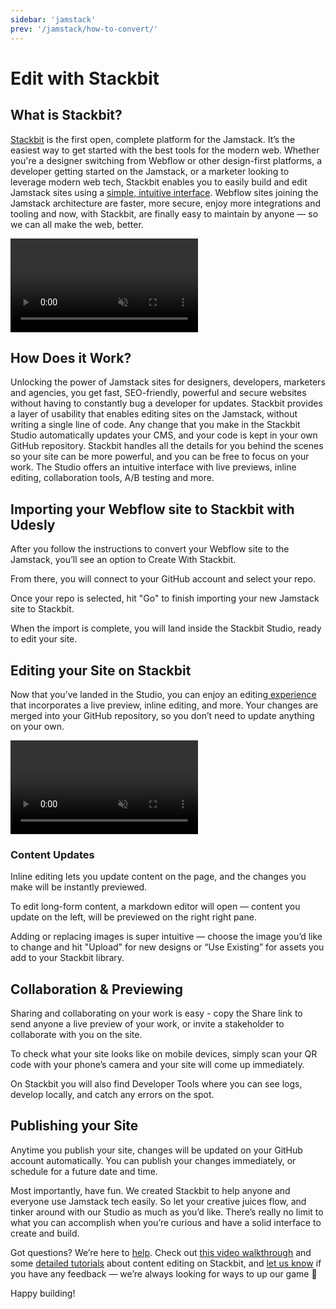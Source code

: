 ```yaml
---
sidebar: 'jamstack'
prev: '/jamstack/how-to-convert/'
---
```


# Edit with Stackbit

## What is Stackbit?

[Stackbit](https://www.stackbit.com/) is the first open, complete platform for the Jamstack. It’s the easiest way to get started with the best tools for the modern web. Whether you're a designer switching from Webflow or other design-first platforms, a developer getting started on the Jamstack, or a marketer looking to leverage modern web tech, Stackbit enables you to easily build and edit Jamstack sites using a [simple, intuitive interface](https://www.stackbit.com/blog/announcing-stackbit-studio/). Webflow sites joining the Jamstack architecture are faster, more secure, enjoy more integrations and tooling and now, with Stackbit, are finally easy to maintain by anyone — so we can all make the web, better. 

<video autoplay="" muted="" playsinline="true" loop="">
 <source src="/assets/video/stackbit-agencies.mp4">
</video>

## How Does it Work?

Unlocking the power of Jamstack sites for designers, developers, marketers and agencies, you get fast, SEO-friendly, powerful and secure websites without having to constantly bug a developer for updates. Stackbit provides a layer of usability that enables editing sites on the Jamstack, without writing a single line of code. Any change that you make in the Stackbit Studio automatically updates your CMS, and your code is kept in your own GitHub repository. Stackbit handles all the details for you behind the scenes so your site can be more powerful, and you can be free to focus on your work. The Studio offers an intuitive interface with live previews, inline editing, collaboration tools, A/B testing and more.

<div align="center">
  <g-image src="~/assets/images/stackbit-0.png" />
</div>

## Importing your Webflow site to Stackbit with Udesly

After you follow the instructions to convert your Webflow site to the Jamstack, you’ll see an option to Create With Stackbit.

<div align="center">
  <g-image src="~/assets/images/stackbit-1.png" />
</div>

From there, you will connect to your GitHub account and select your repo.

<div align="center">
  <g-image src="~/assets/images/stackbit-2.png" />
</div>

Once your repo is selected, hit "Go" to finish importing your new Jamstack site to Stackbit.

<div align="center">
  <g-image src="~/assets/images/stackbit-3.png" />
</div>

When the import is complete, you will land inside the Stackbit Studio, ready to edit your site.

<div align="center">
  <g-image src="~/assets/images/stackbit-4.png" />
</div>


## Editing your Site on Stackbit

Now that you’ve landed in the Studio, you can enjoy an editing[ experience](https://www.stackbit.com/blog/announcing-stackbit-studio/) that incorporates a live preview, inline editing, and more. Your changes are merged into your GitHub repository, so you don’t need to update anything on your own.

<video autoplay="" muted="" playsinline="true" loop="">
 <source src="/assets/video/stackbit.mp4">
</video>


### Content Updates

Inline editing lets you update content on the page, and the changes you make will be instantly previewed.

<div align="center">
  <g-image src="~/assets/images/stackbit-5.png" />
</div>

To edit long-form content, a markdown editor will open — content you update on the left, will be previewed on the right right pane.

<div align="center">
  <g-image src="~/assets/images/stackbit-6.png" />
</div>

Adding or replacing images is super intuitive — choose the image you’d like to change and hit "Upload" for new designs or “Use Existing” for assets you add to your Stackbit library.

<div align="center">
  <g-image src="~/assets/images/stackbit-7.png" />
</div>

## Collaboration & Previewing

Sharing and collaborating on your work is easy - copy the Share link to send anyone a live preview of your work, or invite a stakeholder to collaborate with you on the site.

<div align="center">
  <g-image src="~/assets/images/stackbit-8.png" />
</div>

To check what your site looks like on mobile devices, simply scan your QR code with your phone’s camera and your site will come up immediately.

<div align="center">
  <g-image src="~/assets/images/stackbit-9.png" />
</div>

On Stackbit you will also find Developer Tools where you can see logs, develop locally, and catch any errors on the spot.

<div align="center">
  <g-image src="~/assets/images/stackbit-10.png" />
</div>

## Publishing your Site

Anytime you publish your site, changes will be updated on your GitHub account automatically. You can publish your changes immediately, or schedule for a future date and time. 

<div align="center">
  <g-image src="~/assets/images/stackbit-11.png" />
</div>

Most importantly, have fun. We created Stackbit to help anyone and everyone use Jamstack tech easily. So let your creative juices flow, and tinker around with our Studio as much as you’d like. There’s really no limit to what you can accomplish when you’re curious and have a solid interface to create and build.

Got questions? We’re here to [help](https://www.stackbit.com/support/). Check out [this video walkthrough](https://www.youtube.com/watch?v=zd9lGRLVDm4&feature=youtu.be) and some [detailed tutorials](https://www.stackbit.com/docs/using-stackbit/editing-content/) about content editing on Stackbit, and [let us know](https://www.stackbit.com/contact) if you have any feedback — we’re always looking for ways to up our game 🙂

Happy building!